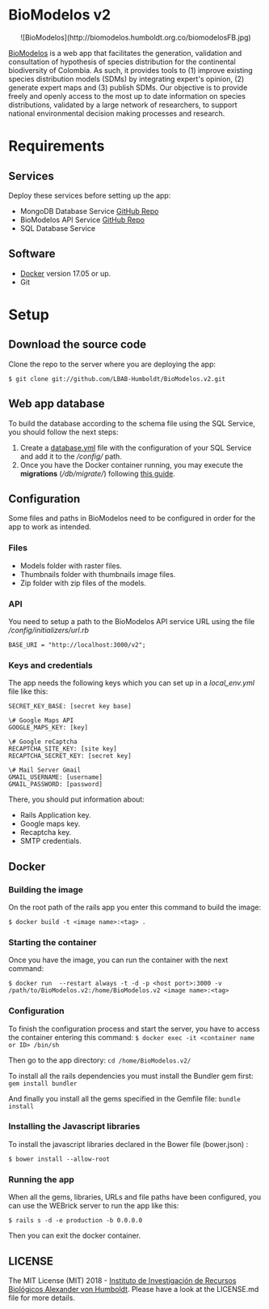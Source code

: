 # BioModelos v2  
<div align="center">
![BioModelos](http://biomodelos.humboldt.org.co/biomodelosFB.jpg)
</div> 
 
[BioModelos]([biomodelos.humboldt.org.co](http://biomodelos.humboldt.org.co)) is a web app that facilitates the generation, validation and consultation of hypothesis of species distribution for the continental biodiversity of Colombia. As such, it provides tools to (1) improve existing species distribution models (SDMs) by integrating expert's opinion, (2) generate expert maps and (3) publish SDMs. Our objective is to provide freely and openly access to the most up to date information on species distributions, validated by a large network of researchers, to support national environmental decision making processes and research.  
  
  
# Requirements  
  
  
## Services  
Deploy these services before setting up the app:
  
- MongoDB Database Service [GitHub Repo](https://github.com/LBAB-Humboldt/biomodelos_db_api)  
- BioModelos API Service [GitHub Repo](https://github.com/LBAB-Humboldt/biomodelos_db_api)  
- SQL Database Service  
  
  
## Software  
  
- [Docker](https://www.docker.com) version 17.05 or up.  
- Git  
  
  
# Setup  
  
## Download the source code  
  
Clone the repo to the server where you are deploying the app:  
  
```$ git clone git://github.com/LBAB-Humboldt/BioModelos.v2.git```
  
## Web app database  
  
To build the database according to the schema file using the SQL Service, you should follow the next steps:

1. Create a [database.yml](https://edgeguides.rubyonrails.org/configuring.html#configuring-a-database) file with the configuration of your SQL Service and add it to the */config/* path.
2. Once you have the Docker container running, you may execute the **migrations** (*/db/migrate/*) following [this guide](https://edgeguides.rubyonrails.org/active_record_migrations.html#running-migrations).
  
## Configuration  
Some files and paths in BioModelos need to be configured in order for the app to work as intended.  
  
### Files  
- Models folder with raster files.  
- Thumbnails folder with thumbnails image files.  
- Zip folder with zip files of the models.  
  
### API  
You need to setup a path to the BioModelos API service URL using the file */config/initializers/url.rb*  
  
```BASE_URI = "http://localhost:3000/v2"; ```
  
  
### Keys and credentials  
The app needs the following keys which you can set up in a *local_env.yml* file like this: 

```
SECRET_KEY_BASE: [secret key base]

\# Google Maps API
GOOGLE_MAPS_KEY: [key]

\# Google reCaptcha
RECAPTCHA_SITE_KEY: [site key]
RECAPTCHA_SECRET_KEY: [secret key]

\# Mail Server Gmail
GMAIL_USERNAME: [username]
GMAIL_PASSWORD: [password]
```
There, you should put information about:
- Rails Application key.  
- Google maps key.  
- Recaptcha key.  
- SMTP credentials.  
  
  
## Docker  
  
### Building the image  
On the root path of the rails app you enter this command to build the image:  
  
```$ docker build -t <image name>:<tag> .```  
  
### Starting the container  
  
  Once you have the image, you can run the container with the next command:
  
  ```$ docker run  --restart always -t -d -p <host port>:3000 -v /path/to/BioModelos.v2:/home/BioModelos.v2 <image name>:<tag>```
  
### Configuration

To finish the configuration process and start the server, you have to access the container entering this command:
```$ docker exec -it <container name or ID> /bin/sh```

Then go to the app directory:
``` cd /home/BioModelos.v2/ ```

To install all the rails dependencies you must install the Bundler gem first:
 ```gem install bundler```

And finally you install all the gems specified in the Gemfile file:
```bundle install```

### Installing the Javascript libraries
To install the javascript libraries declared in the Bower file (bower.json) :

```$ bower install --allow-root```

  
### Running the app

When all the gems, libraries, URLs and file paths have been configured, you can use the WEBrick server to run the app like this: 

```$ rails s -d -e production -b 0.0.0.0```

Then you can exit the docker container.

## LICENSE

The MIT License (MIT) 2018 - [Instituto de Investigación de Recursos Biológicos Alexander von Humboldt](http://humboldt.org.co). Please have a look at the LICENSE.md file for more details.